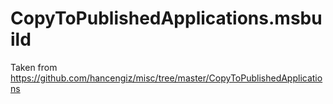 CopyToPublishedApplications.msbuild
==============
Taken from https://github.com/hancengiz/misc/tree/master/CopyToPublishedApplications